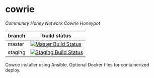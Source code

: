 cowrie
======

*Community Honey Network Cowrie Honeypot*

| branch | build status |
| ---    | ---          |
| master | [![Master Build Status](https://travis-ci.org/CommunityHoneyNetwork/cowrie.svg?branch=master)](https://travis-ci.org/CommunityHoneyNetwork/cowrie) |
| staging | [![Staging Build Status](https://travis-ci.org/CommunityHoneyNetwork/cowrie.svg?branch=staging)](https://travis-ci.org/CommunityHoneyNetwork/cowrie) |


Cowrie installer using Ansible.  Optional Docker files for containerized deploy.
